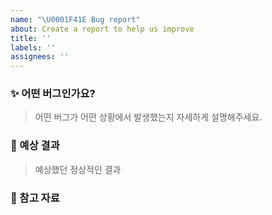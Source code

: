```yaml
---
name: "\U0001F41E Bug report"
about: Create a report to help us improve
title: ''
labels: ''
assignees: ''
---
```


### ✨ 어떤 버그인가요?

> 어떤 버그가 어떤 상황에서 발생했는지 자세하게 설명해주세요.

### 💬 예상 결과

> 예상했던 정상적인 결과

### 📝 참고 자료

>
